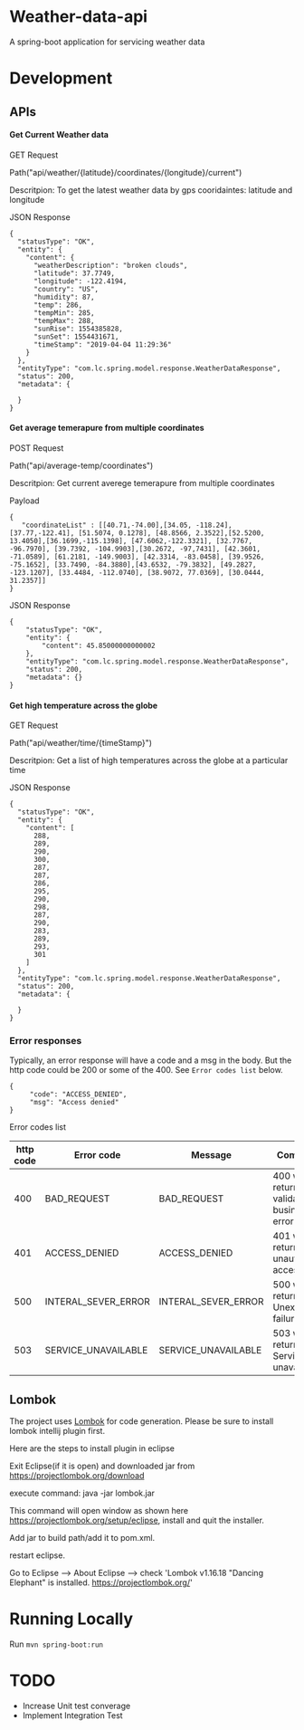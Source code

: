 # Weather-data-api
A spring-boot application for servicing weather data 

# Development
## APIs
#### Get Current Weather data
GET Request

Path("api/weather/{latitude}/coordinates/{longitude}/current")

Descritpion: To get the latest weather data by gps cooridaintes: latitude and longitude


JSON Response
```
{
  "statusType": "OK",
  "entity": {
    "content": {
      "weatherDescription": "broken clouds",
      "latitude": 37.7749,
      "longitude": -122.4194,
      "country": "US",
      "humidity": 87,
      "temp": 286,
      "tempMin": 285,
      "tempMax": 288,
      "sunRise": 1554385828,
      "sunSet": 1554431671,
      "timeStamp": "2019-04-04 11:29:36"
    }
  },
  "entityType": "com.lc.spring.model.response.WeatherDataResponse",
  "status": 200,
  "metadata": {
    
  }
}
```



#### Get average temerapure from multiple coordinates 
POST Request

Path("api/average-temp/coordinates")

Descritpion: Get current averege temerapure from multiple coordinates

Payload

```
{
   "coordinateList" : [[40.71,-74.00],[34.05, -118.24],[37.77,-122.41], [51.5074, 0.1278], [48.8566, 2.3522],[52.5200, 13.4050],[36.1699,-115.1398], [47.6062,-122.3321], [32.7767, -96.7970], [39.7392, -104.9903],[30.2672, -97,7431], [42.3601, -71.0589], [61.2181, -149.9003], [42.3314, -83.0458], [39.9526, -75.1652], [33.7490, -84.3880],[43.6532, -79.3832], [49.2827, -123.1207], [33.4484, -112.0740], [38.9072, 77.0369], [30.0444, 31.2357]]
}
```

JSON Response

```
{
    "statusType": "OK",
    "entity": {
        "content": 45.85000000000002
    },
    "entityType": "com.lc.spring.model.response.WeatherDataResponse",
    "status": 200,
    "metadata": {}
}
```


#### Get high temperature across the globe
GET Request

Path("api/weather/time/{timeStamp}")

Descritpion: Get a list of high temperatures across the globe at a particular time

JSON Response

```
{
  "statusType": "OK",
  "entity": {
    "content": [
      288,
      289,
      290,
      300,
      287,
      287,
      286,
      295,
      290,
      298,
      287,
      290,
      283,
      289,
      293,
      301
    ]
  },
  "entityType": "com.lc.spring.model.response.WeatherDataResponse",
  "status": 200,
  "metadata": {
    
  }
}
```

### Error responses
Typically, an error response will have a code and a msg in the body. But the http code could be 200 or some of the 400. 
See `Error codes list` below. 
```
{
     "code": "ACCESS_DENIED",
     "msg": "Access denied"
}
```

Error codes list

| http code | Error code | Message | Comments |
| ----------|------------|---------| --------- |
| 400| BAD_REQUEST | BAD_REQUEST| 400 will be returned for validation or business error|
| 401| ACCESS_DENIED | ACCESS_DENIED| 401 will be returned for unauthorized access|
| 500| INTERAL_SEVER_ERROR | INTERAL_SEVER_ERROR| 500 will be returned for Unexpected failure|
| 503| SERVICE_UNAVAILABLE | SERVICE_UNAVAILABLE| 503 will be returned for Service unavailable|


## Lombok
The project uses [Lombok](https://projectlombok.org/) for code generation.
Please be sure to install lombok intellij plugin first.

Here are the steps to install plugin in eclipse 


Exit Eclipse(if it is open) and downloaded jar from https://projectlombok.org/download

execute command: java -jar lombok.jar

This command will open window as shown here https://projectlombok.org/setup/eclipse, install and quit the installer.

Add jar to build path/add it to pom.xml.

restart eclipse.

Go to Eclipse --> About Eclipse --> check 'Lombok v1.16.18 "Dancing Elephant" is installed. https://projectlombok.org/'

# Running Locally
Run `mvn spring-boot:run`

# TODO
* Increase Unit test converage
* Implement Integration Test
